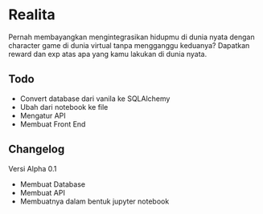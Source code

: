# Realita

Pernah membayangkan mengintegrasikan hidupmu di dunia nyata dengan character game di dunia virtual tanpa mengganggu keduanya? Dapatkan reward dan exp atas apa yang kamu lakukan di dunia nyata.

## Todo
* Convert database dari vanila ke SQLAlchemy
* Ubah dari notebook ke file
* Mengatur API
* Membuat Front End

## Changelog
Versi Alpha 0.1
* Membuat Database
* Membuat API
* Membuatnya dalam bentuk jupyter notebook
